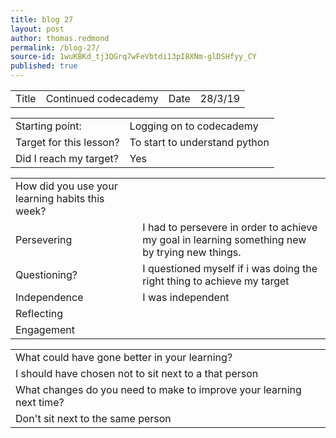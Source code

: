 ```yaml
---
title: blog 27
layout: post
author: thomas.redmond
permalink: /blog-27/
source-id: 1wuKBKd_tj3QGrq7wFeVbtdi13pI8XNm-glDSHfyy_CY
published: true
---
```

<table>
  <tr>
    <td>Title</td>
    <td> Continued codecademy</td>
    <td>Date</td>
    <td>28/3/19</td>
  </tr>
</table>


<table>
  <tr>
    <td>Starting point:</td>
    <td>Logging on to codecademy</td>
  </tr>
  <tr>
    <td>Target for this lesson?</td>
    <td>To start to understand python</td>
  </tr>
  <tr>
    <td>Did I reach my target? </td>
    <td>Yes </td>
  </tr>
</table>


<table>
  <tr>
    <td>How did you use your learning habits this week?</td>
    <td></td>
  </tr>
  <tr>
    <td>Persevering</td>
    <td>I had to persevere in order to achieve my goal in learning something new by trying new things. </td>
  </tr>
  <tr>
    <td>Questioning?</td>
    <td>I questioned myself  if i was doing the right thing to achieve my target</td>
  </tr>
  <tr>
    <td>Independence</td>
    <td>I was independent</td>
  </tr>
  <tr>
    <td>Reflecting</td>
    <td></td>
  </tr>
  <tr>
    <td>Engagement</td>
    <td></td>
  </tr>
</table>


<table>
  <tr>
    <td>What could have gone better in your learning?</td>
    <td></td>
  </tr>
  <tr>
    <td>I should have chosen not to sit next to a that person</td>
    <td></td>
  </tr>
  <tr>
    <td>What changes do you need to make to improve your learning next time?</td>
    <td></td>
  </tr>
  <tr>
    <td>Don't sit next to the same person</td>
    <td></td>
  </tr>
</table>



